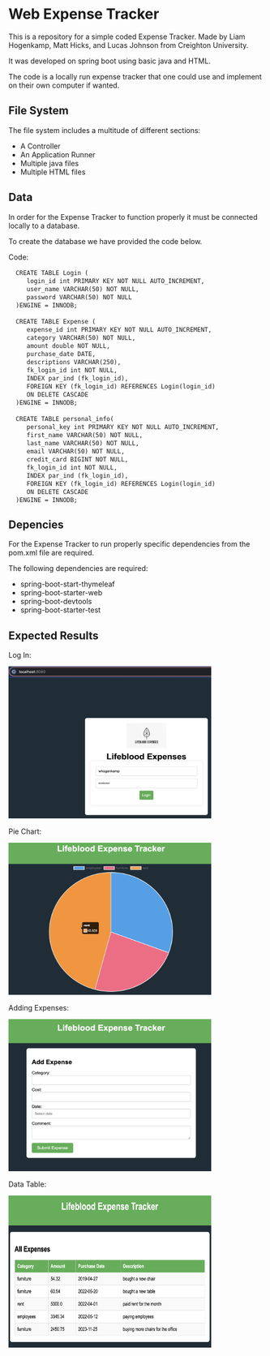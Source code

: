 # Web Expense Tracker

This is a repository for a simple coded Expense Tracker. Made by Liam Hogenkamp, Matt Hicks, and Lucas Johnson from Creighton University.

It was developed on spring boot using basic java and HTML.

The code is a locally run expense tracker that one could use and implement on their own computer if wanted.

## File System
The file system includes a multitude of different sections: 
* A Controller
* An Application Runner
* Multiple java files
* Multiple HTML files

## Data
In order for the Expense Tracker to function properly it must be connected locally to a database.

To create the database we have provided the code below.

Code:

```
  CREATE TABLE Login (
     login_id int PRIMARY KEY NOT NULL AUTO_INCREMENT,
     user_name VARCHAR(50) NOT NULL,
     password VARCHAR(50) NOT NULL
  )ENGINE = INNODB;

  CREATE TABLE Expense (
     expense_id int PRIMARY KEY NOT NULL AUTO_INCREMENT,
     category VARCHAR(50) NOT NULL,
     amount double NOT NULL,
     purchase_date DATE,
     descriptions VARCHAR(250),
     fk_login_id int NOT NULL,
     INDEX par_ind (fk_login_id),
     FOREIGN KEY (fk_login_id) REFERENCES Login(login_id)
     ON DELETE CASCADE
  )ENGINE = INNODB;

  CREATE TABLE personal_info(
     personal_key int PRIMARY KEY NOT NULL AUTO_INCREMENT,
     first_name VARCHAR(50) NOT NULL,
     last_name VARCHAR(50) NOT NULL,
     email VARCHAR(50) NOT NULL,
     credit_card BIGINT NOT NULL,
     fk_login_id int NOT NULL,
     INDEX par_ind (fk_login_id),
     FOREIGN KEY (fk_login_id) REFERENCES Login(login_id)
     ON DELETE CASCADE
  )ENGINE = INNODB;
```

## Depencies
For the Expense Tracker to run properly specific dependencies from the pom.xml file are required.

The following dependencies are required:
* spring-boot-start-thymeleaf
* spring-boot-starter-web
* spring-boot-devtools
* spring-boot-starter-test

## Expected Results

Log In:

<img src="./src/main/resources/static/Images/readmeImageOne.jpeg" alt="Local Image" width="400" height="300">

Pie Chart:

<img src="./src/main/resources/static/Images/readmeImageTwo.jpeg" alt="Local Image" width="400" height="300">

Adding Expenses:

<img src="./src/main/resources/static/Images/readmeImageThree.jpeg" alt="Local Image" width="400" height="300">

Data Table:

<img src="./src/main/resources/static/Images/readmeImageFour.jpeg" alt="Local Image" width="400" height="300">




